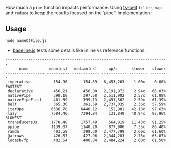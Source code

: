 How much a `pipe` function impacts performance. Using [ts-belt](1) `filter`, `map` and `reduce` to keep the results focused on the `pipe`` implementation;

## Usage
`node nameOfFile.js`

- [baseline.js](./baseline.js) tests some details like inline vs reference functions.

```
-----------------------------------------------------------------------
      name         mean(ns)   median(ns)     op/s      slower   slower
----------------- ---------- ------------ ----------- -------- --------
 imperative          154.96       154.39   6,453,263    1.00x    0.00% FASTEST
 declarative         456.21       456.00   2,191,972    2.94x   66.03%
 nativePipe          398.10       397.58   2,511,902    2.57x   61.08%
 nativePipeFirst     401.39       399.13   2,491,362    2.59x   61.39%
 belt                365.36       361.59   2,737,035    2.36x   57.59%
 iterOps            6536.78      6440.12     152,981   42.18x   97.63%
 lazy               7584.46      7394.84     131,849   48.94x   97.96% SLOWEST
 transducersJs      1770.48      1757.49     564,819   11.43x   91.25%
 ppipe              1139.07      1140.20     877,906    7.35x   86.40%
 ramda               403.58       399.30   2,477,799    2.60x   61.60%
 @arrows             426.57       427.96   2,344,283    2.75x   63.67%
 lodash/fp           402.54       400.84   2,484,224    2.60x   61.50%
```
[1]: https://github.com/mobily/ts-belt
